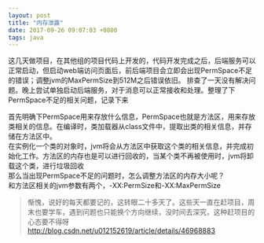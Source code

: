 ```yaml
---
layout: post
title: "内存泄露"
date: 2017-09-26 09:07:03 +0800
tags: java
---
```


这几天做项目，在其他组的项目代码上开发的，代码开发完成之后，后端服务可以正常启动，但启动web端访问页面后，前后端项目会立即会出现PermSpace不足的错误；调整jvm的MaxPermSize到512M之后错误依旧。
排查了一天没有解决问题。晚上尝试单独启动后端服务，对于消息可以正常接收和处理。整理了下PermSpace不足的相关问题，记录下来

首先明确下PermSpace用来存放什么信息，PermSpace也就是方法区，用来存放类相关的信息。在编译时，类加载器从class文件中，提取出类的相关信息，并存储在方法区中。  
在实例化一个类的对象时，jvm将会从方法区中获取这个类的相关信息，并完成初始化工作。方法区的内存也是可以进行回收的，当某个类不再被使用时，jvm将卸载这个类，进行垃圾回收  
那么当出现PermSpace不足的问题时，怎么调整方法区的内存大小呢？  
和方法区相关的jvm参数有两个，-XX:PermSize和-XX:MaxPermSize  








>惭愧，说好的每天都要记的，这转眼二十多天了。这些天一直在赶项目，周末也要学车，遇到问题也只能换个方向继续，没时间去深究，这种赶项目的心态要不得呀
http://blog.csdn.net/u012152619/article/details/46968883